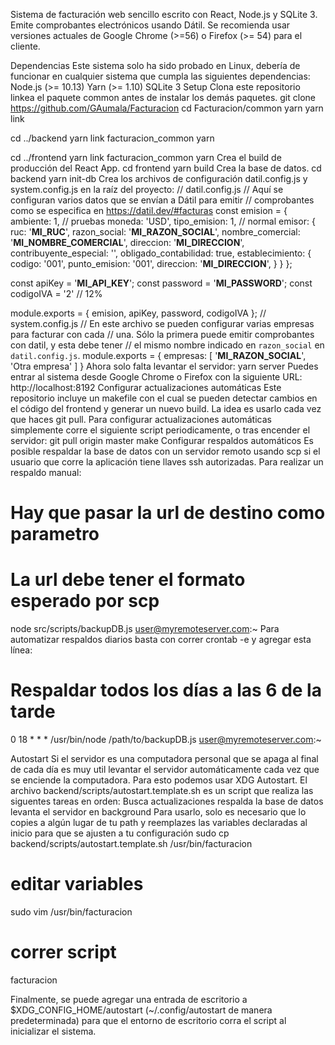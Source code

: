 Sistema de facturación web sencillo escrito con React, Node.js y SQLite 3. Emite comprobantes electrónicos usando Dátil.
Se recomienda usar versiones actuales de Google Chrome (>=56) o Firefox (>= 54) para el cliente.

Dependencias
Este sistema solo ha sido probado en Linux, debería de funcionar en cualquier sistema que cumpla las siguientes dependencias:
Node.js (>= 10.13)
Yarn (>= 1.10)
SQLite 3
Setup
Clona este repositorio linkea el paquete common antes de instalar los demás paquetes.
git clone https://github.com/GAumala/Facturacion
cd Facturacion/common
yarn 
yarn link 

cd ../backend
yarn link facturacion_common
yarn

cd ../frontend
yarn link facturacion_common
yarn
Crea el build de producción del React App.
cd frontend
yarn build
Crea la base de datos.
cd backend
yarn init-db
Crea los archivos de configuración datil.config.js y system.config.js en la raíz del proyecto:
// datil.config.js
// Aquí se configuran varios datos que se envían a Dátil para emitir
// comprobantes como se especifica en https://datil.dev/#facturas
const emision = {
  ambiente: 1, // pruebas
  moneda: 'USD',
  tipo_emision: 1, // normal
  emisor: {
    ruc: '__MI_RUC__',
    razon_social: '__MI_RAZON_SOCIAL__',
    nombre_comercial: '__MI_NOMBRE_COMERCIAL__',
    direccion: '__MI_DIRECCION__',
    contribuyente_especial: '',
    obligado_contabilidad: true,
    establecimiento: {
      codigo: '001',
      punto_emision: '001',
      direccion: '__MI_DIRECCION__',
    }
  }
};

const apiKey = '__MI_API_KEY__';
const password = '__MI_PASSWORD__';
const codigoIVA = '2' // 12%

module.exports = {
  emision, apiKey, password, codigoIVA
};
// system.config.js
// En este archivo se pueden configurar varias empresas para facturar con cada 
// una. Sólo la primera puede emitir comprobantes con datil, y esta debe tener
// el mismo nombre indicado en `razon_social` en `datil.config.js`.
module.exports = {
  empresas: [ '__MI_RAZON_SOCIAL__', 'Otra empresa' ]
}
Ahora solo falta levantar el servidor:
yarn server
Puedes entrar al sistema desde Google Chrome o Firefox con la siguiente URL: http://localhost:8192
Configurar actualizaciones automáticas
Este repositorio incluye un makefile con el cual se pueden detectar cambios en el código del frontend y generar un nuevo build. La idea es usarlo cada vez que haces git pull. Para configurar actualizaciones automáticas simplemente corre el siguiente script periodicamente, o tras encender el servidor:
git pull origin master
make
Configurar respaldos automáticos
Es posible respaldar la base de datos con un servidor remoto usando scp si el usuario que corre la aplicación tiene llaves ssh autorizadas.
Para realizar un respaldo manual:
# Hay que pasar la url de destino como parametro
# La url debe tener el formato esperado por scp
node src/scripts/backupDB.js user@myremoteserver.com:~
Para automatizar respaldos diarios basta con correr crontab -e y agregar esta línea:
# Respaldar todos los días a las 6 de la tarde 
0 18 * * * /usr/bin/node /path/to/backupDB.js user@myremoteserver.com:~

Autostart
Si el servidor es una computadora personal que se apaga al final de cada día es muy util levantar el servidor automáticamente cada vez que se enciende la computadora. Para esto podemos usar XDG Autostart.
El archivo backend/scripts/autostart.template.sh es un script que realiza las siguentes tareas en orden:
Busca actualizaciones
respalda la base de datos
levanta el servidor en background
Para usarlo, solo es necesario que lo copies a algún lugar de tu path y reemplazes las variables declaradas al inicio para que se ajusten a tu configuración
sudo cp backend/scripts/autostart.template.sh /usr/bin/facturacion
# editar variables
sudo vim /usr/bin/facturacion

# correr script
facturacion

Finalmente, se puede agregar una entrada de escritorio a $XDG_CONFIG_HOME/autostart (~/.config/autostart de manera predeterminada) para que el entorno de escritorio corra el script al inicializar el sistema.
